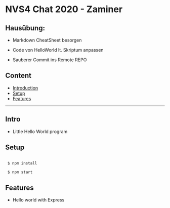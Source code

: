 # NVS4 Chat 2020 - Zaminer 
## Hausübung:

 - Markdown CheatSheet besorgen

 - Code von HelloWorld lt. Skriptum anpassen

 - Sauberer Commit ins Remote REPO


## Content

 - [Introduction](#intro)
 - [Setup](#setup)
 - [Features](#features)

---

## Intro
 - Little Hello World program

 ## Setup
``` shell

 $ npm install

 $ npm start

```

## Features
 - Hello world with Express


